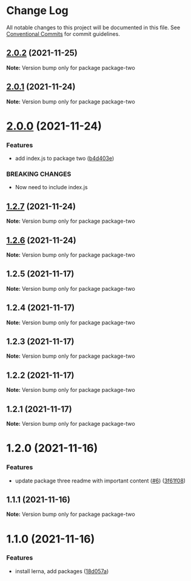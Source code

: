 # Change Log

All notable changes to this project will be documented in this file.
See [Conventional Commits](https://conventionalcommits.org) for commit guidelines.

## [2.0.2](https://github.com/mikachan/semantic-release-test/compare/package-two@2.0.1...package-two@2.0.2) (2021-11-25)

**Note:** Version bump only for package package-two





## [2.0.1](https://github.com/mikachan/semantic-release-test/compare/package-two@2.0.0...package-two@2.0.1) (2021-11-24)

**Note:** Version bump only for package package-two





# [2.0.0](https://github.com/mikachan/semantic-release-test/compare/package-two@1.2.7...package-two@2.0.0) (2021-11-24)


### Features

* add index.js to package two ([b4d403e](https://github.com/mikachan/semantic-release-test/commit/b4d403e3c428890f18b760cbf2788a699c6d14ec))


### BREAKING CHANGES

* Now need to include index.js





## [1.2.7](https://github.com/mikachan/semantic-release-test/compare/package-two@1.2.6...package-two@1.2.7) (2021-11-24)

**Note:** Version bump only for package package-two





## [1.2.6](https://github.com/mikachan/semantic-release-test/compare/package-two@1.2.5...package-two@1.2.6) (2021-11-24)

**Note:** Version bump only for package package-two





## 1.2.5 (2021-11-17)

**Note:** Version bump only for package package-two





## 1.2.4 (2021-11-17)

**Note:** Version bump only for package package-two





## 1.2.3 (2021-11-17)

**Note:** Version bump only for package package-two





## 1.2.2 (2021-11-17)

**Note:** Version bump only for package package-two





## 1.2.1 (2021-11-17)

**Note:** Version bump only for package package-two





# 1.2.0 (2021-11-16)


### Features

* update package three readme with important content ([#6](https://github.com/mikachan/semantic-release-test/issues/6)) ([3f61f08](https://github.com/mikachan/semantic-release-test/commit/3f61f08b2e150cc7b3ba92019b10f266116c5deb))





## 1.1.1 (2021-11-16)

**Note:** Version bump only for package package-two





# 1.1.0 (2021-11-16)


### Features

* install lerna, add packages ([18d057a](https://github.com/mikachan/semantic-release-test/commit/18d057a12fa43e2f1283188849a30a8e676bea1e))
